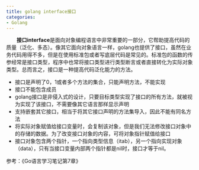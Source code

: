 ```yaml
---
title: golang interface接口
categories:
- Golang
---
```


　　**接口interface**是面向对象编程语言中非常重要的一部分，它帮助提高代码的质量（泛化、多态）。像其它面向对象语言一样，golang也提供了接口，虽然在业务代码用得不多，但是在使用标准包或者写底层代码是常见的。标准包的函数的传参经常是接口类型，程序中也常将接口类型进行类型断言或者直接转化为实际对象类型。总而言之，接口是一种提高代码泛化能力的方法。


- 接口是声明了0，1或者多个方法的集合，只能声明方法，不能实现
- 接口不能包含成员
- golang接口是非侵入式的设计，只要目标类型实现了接口的所有方法，就被视为实现了该接口，不需要像其它语言那样显示声明
- 支持嵌套其它接口，相当于将其它接口声明的方法集导入，因此不能有同名方法
- 将实际对象赋值给接口变量时，会复制该对象，但是我们无法修改接口对象中的存储的数据。为了改变接口对象的内容，可将对象指针赋值给接口
- 接口对象包含两个指针，一个指向类型信息（itab），另一个指向实现对象（data），只有当接口变量内部两个指针都是nil时，接口才等于nil。

参考：《Go语言学习笔记第7章》

